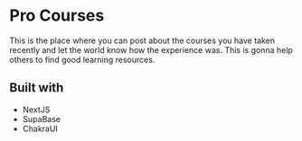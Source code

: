 # **Pro Courses**

This is the place where you can post about the courses you have taken recently and let the world know how the experience was.
This is gonna help others to find good learning resources.

## Built with

- NextJS
- SupaBase
- ChakraUI

